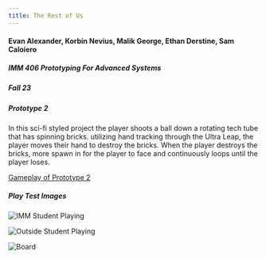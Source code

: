 ```yaml
---
title: The Rest of Us
---
```

#### Evan Alexander, Korbin Nevius, Malik George, Ethan Derstine, Sam Caloiero
##### IMM 406 Prototyping For Advanced Systems  
##### Fall 23  
##### Prototype 2  

In this sci-fi styled project the player shoots a ball down a rotating tech tube that has spinning bricks. utilizing hand tracking through the Ultra Leap, the player moves their hand to destroy the bricks. When the player destroys the bricks, more spawn in for the player to face and continuously loops until the player loses.

[Gameplay of Prototype 2](https://www.youtube.com/shorts/n2ay1aLpx_I)

##### Play Test Images

![IMM Student Playing](/projects/the-rest-of-us/Abby_playing_board.png)  

![Outside Student Playing](/projects/the-rest-of-us/student-play-test.jpg)  

![Board](/projects/the-rest-of-us/teshi-board.jpg)  




